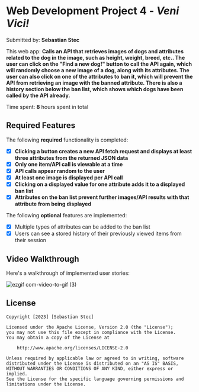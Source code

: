 # Web Development Project 4 - *Veni Vici!*

Submitted by: **Sebastian Stec**

This web app: **Calls an API that retrieves images of dogs and attributes related to the dog in the image, such as height, weight, breed, etc.. The user can click on the "Find a new dog!" button to call the API again, which will randomly choose a new image of a dog, along with its attributes. The user can also click on one of the attributes to ban it, which will prevent the API from retrieving an image with the banned attribute. There is also a history section below the ban list, which shows which dogs have been called by the API already.**

Time spent: **8** hours spent in total

## Required Features

The following **required** functionality is completed:

- [X] **Clicking a button creates a new API fetch request and displays at least three attributes from the returned JSON data**
- [X] **Only one item/API call is viewable at a time**
- [X] **API calls appear random to the user**
- [X] **At least one image is displayed per API call**
- [X] **Clicking on a displayed value for one attribute adds it to a displayed ban list**
- [X] **Attributes on the ban list prevent further images/API results with that attribute from being displayed**

The following **optional** features are implemented:

- [X] Multiple types of attributes can be added to the ban list
- [X] Users can see a stored history of their previously viewed items from their session

## Video Walkthrough

Here's a walkthrough of implemented user stories:

![ezgif com-video-to-gif (3)](https://user-images.githubusercontent.com/96634770/226478915-c07d752a-67be-4308-9ef8-6a78c3ca49e0.gif)

## License

    Copyright [2023] [Sebastian Stec]

    Licensed under the Apache License, Version 2.0 (the "License");
    you may not use this file except in compliance with the License.
    You may obtain a copy of the License at

        http://www.apache.org/licenses/LICENSE-2.0

    Unless required by applicable law or agreed to in writing, software
    distributed under the License is distributed on an "AS IS" BASIS,
    WITHOUT WARRANTIES OR CONDITIONS OF ANY KIND, either express or implied.
    See the License for the specific language governing permissions and
    limitations under the License.
